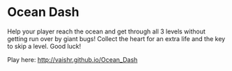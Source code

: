Ocean Dash
===============================

Help your player reach the ocean and get through all 3 levels without getting run over by giant bugs! Collect the heart for an extra life and the key to skip a level. Good luck!

Play here:
http://vaishr.github.io/Ocean_Dash
